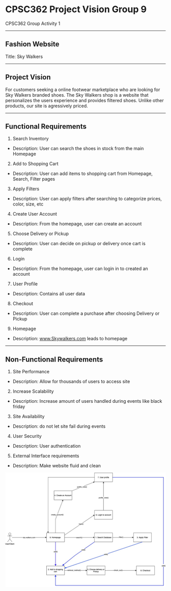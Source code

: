 # CPSC362 Project Vision Group 9
CPSC362 Group Activity 1 



--- 
##  Fashion Website
Title: Sky Walkers 

---
## Project Vision

For customers seeking a online footwear marketplace who are looking for Sky Walkers branded shoes. The Sky Walkers shop is a website that personalizes the users experience and provides filtered shoes. Unlike other products, our site is agressively priced.

---
## Functional Requirements 
1. Search Inventory
-  Description: User can search the shoes in stock from the main Homepage

2. Add to Shopping Cart
-  Description: User can add items to shopping cart from Homepage, Search, Filter pages

3. Apply Filters
-  Description: User can apply filters after searching to categorize prices, color, size, etc

4. Create User Account
-  Description: From the homepage, user can create an account

5. Choose Delivery or Pickup
-  Description: User can decide on pickup or delivery once cart is complete

6. Login 
-  Description: From the homepage, user can login in to created an account

7. User Profile
-  Description: Contains all user data

8. Checkout
-  Description: User can complete a purchase after choosing Delivery or Pickup

9. Homepage
-  Description: www.Skywalkers.com leads to homepage


---
## Non-Functional Requirements 

1. Site Performance
- Description: Allow for thousands of users to access site
2. Increase Scalability
- Description:  Increase amount of users handled during events like black friday
3. Site Availability
- Description: do not let site fail during events
4. User Security
- Description: User  authentication
5. External Interface requirements 
- Description: Make website fluid and clean




![Flowdiagram](SkywalkersDiagram.jpg)



















